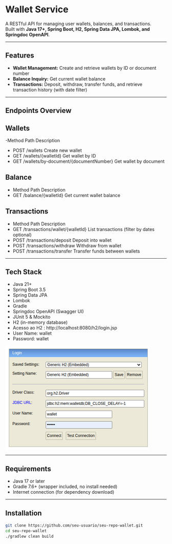 # Wallet Service

A RESTful API for managing user wallets, balances, and transactions.  
Built with **Java 17+, Spring Boot, H2, Spring Data JPA, Lombok, and Springdoc OpenAPI**.

---

## Features

- **Wallet Management:** Create and retrieve wallets by ID or document number
- **Balance Inquiry:** Get current wallet balance
- **Transactions:** Deposit, withdraw, transfer funds, and retrieve transaction history (with date filter)

---


##                                  Endpoints Overview
## Wallets
-Method	Path	Description
- POST	/wallets	Create new wallet
- GET	/wallets/{walletId}	Get wallet by ID
- GET	/wallets/by-document/{documentNumber}	Get wallet by document

## Balance
- Method	Path	Description
- GET	/balance/{walletId}	Get current wallet balance

## Transactions
- Method	Path	Description
- GET	/transactions/wallet/{walletId}	List transactions (filter by dates optional)
- POST	/transactions/deposit	Deposit into wallet
- POST	/transactions/withdraw	Withdraw from wallet
- POST	/transactions/transfer	Transfer funds between wallets

---




## Tech Stack

- Java 21+
- Spring Boot 3.5
- Spring Data JPA
- Lombok
- Gradle
- Springdoc OpenAPI (Swagger UI)
- JUnit 5 & Mockito
- H2 (in-memory database)
- Acesso ao H2 : http://localhost:8080/h2/login.jsp
- User Name: wallet
- Password:  wallet


![img.png](img.png)


---

## Requirements

- Java 17 or later
- Gradle 7.6+ (wrapper included, no install needed)
- Internet connection (for dependency download)

---
## Installation

```sh
git clone https://github.com/seu-usuario/seu-repo-wallet.git
cd seu-repo-wallet
./gradlew clean build



